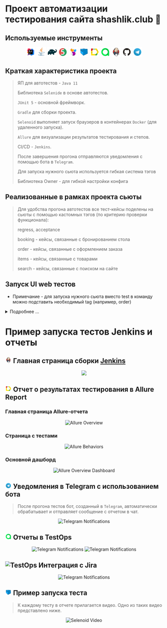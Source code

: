 # Проект автоматизации тестирования сайта shashlik.club 🥩

##  Используемые инструменты

<p align="center">
<img width="6%" title="IntelliJ IDEA" src="images/logo/Intelij_IDEA.svg">
<img width="6%" title="Java" src="images/logo/Java.svg">
<img width="6%" title="Gradle" src="images/logo/Gradle.svg">
<img width="6%" title="JUnit5" src="images/logo/JUnit5.svg">
<img width="6%" title="Selenide" src="images/logo/Selenide.svg">
<img width="6%" title="Selenoid" src="images/logo/Selenoid.svg">
<img width="6%" title="Allure Report" src="images/logo/Allure_Report.svg">
<img width="6%" title="TestOps" src="images/logo/Allure_TO.svg">
<img width="6%" title="Jenkins" src="images/logo/Jenkins.svg">
<img width="6%" title="GitHub" src="images/logo/GitHub.svg">
<img width="6%" title="Telegram" src="images/logo/Telegram.svg">
</p>

## Краткая характеристика проекта
> ЯП для автотестов - <code>Java 11</code>
> 
> Библиотека <code>Selenide</code> в основе автотестов.
> 
> <code>JUnit 5</code> - основной фреймворк.
>
>  <code>Gradle</code> для сборки проекта.
>
> <code>Selenoid</code> выполняет запуск браузеров в контейнерах <code>Docker</code> (для удаленного запуска).
>
> <code>Allure</code> для визуализации результатов тестирования и степов.
>
> CI/CD - <code>Jenkins</code>.
>
> После завершения прогона отправляются уведомления с помощью бота в <code>Telegram</code>.
> 
> Для запуска нужного сьюта используется гибкая система тэгов
> 
> Библиотека Owner - для гибкой настройки конфига

## Реализованные в рамках проекта сьюты
> Для удобства прогона автотестов все тест-кейсы поделены на сьюты с помощью кастомных тэгов (по критерию проверки функционала):
> 
> regress, acceptance 
> 
> booking - кейсы, связанные с бронированием стола
> 
> order - кейсы, связанные с оформлением заказа
> 
> items - кейсы, связанные с товарами
> 
> search - кейсы, связанные с поиском на сайте 


## Запуск UI web тестов
* Примечание - для запуска нужного сьюта вместо test в команду можно подставить необходимый tag (например, order)
<details>
<summary>Подробнее ...</summary>

### Локальный запуск тестов

```./gradlew clean test -Dclient=localBrowser -Dtype=ui```

### Локальный запуск тестов в Selenoid
<details>
<summary>Шаги запуска</summary>

>1. Создать файл с проперти
>> * путь указать ```./src/test/resources/config/remoteBrowser.properties```
>> * добавить данные в файл, пример( ```src/test/resources/config/exampleRemoteBrowser.properties``` )
>2. Запустить тесты
>>```./gradlew clean runTestsUi -Dclient=remoteBrowser -Dtype=ui```
</details>


### Удаленный запуск тестов в Jenkins
<details>
<summary>Шаги запуска</summary>

>1. Создать файл с проперти в Jenkins
>> * путь указать ```./src/test/resources/config/remoteBrowser.properties```
>> * добавить данные в файл, пример( ```src/test/resources/config/exampleRemoteBrowser.properties``` )
>2. Создать файл с настройками для Telegram в Jenkins
>> * путь указать ```./notifications/telegram_config.json```
>> * добавить данные в файл, пример(```./notifications/example_telegram_config.json```)
>3. Запустить тесты
>>```
>>clean
>>runTestsUi
>>-Dclient=remoteBrowser
>>-Dtype=ui
>>-Dthreads=3
>>```
</details>
</details>



# Пример запуска тестов Jenkins и отчеты
## <img width="4%" title="Jenkins" src="images/logo/Jenkins.svg"> Главная страница сборки [Jenkins](https://jenkins.autotests.cloud/job/Club.Ratibor/)

<p align="center">
  <img src="images/screens/jenkins.png">
</p>

## <img width="4%" title="Allure Report" src="images/logo/Allure_Report.svg"> Отчет о результатах тестирования в Allure Report

### Главная страница Allure-отчета

<p align="center">
<img title="Allure Overview" src="images/screens/overview.png">
</p>

### Страница с тестами

<p align="center">
<img title="Allure Behaviors" src="images/screens/behaviors.png">
</p>

### Основной дашборд

<p align="center">
<img title="Allure Overview Dashboard" src="images/screens/dashboard.png">
</p>

## <img width="4%" title="Telegram" src="images/logo/Telegram.svg"> Уведомления в Telegram с использованием бота

> После прогона тестов бот, созданный в <code>Telegram</code>, автоматически обрабатывает и отправляет сообщение с отчетом в чат.
<p align="center">
<img title="Telegram Notifications" src="images/screens/notifications.png">
</p>

## <img width="4%" title="TestOps" src="images/logo/Allure_TO.svg"> Отчеты в TestOps

<p align="center">
<img title="Telegram Notifications" src="images/screens/testops.png">
<img title="Telegram Notifications" src="images/screens/cases.png">
</p>

## <img width="4%" title="TestOps" src="images/logo/jira.svg"> Интеграция с Jira

<p align="center">
<img title="Telegram Notifications" src="images/screens/jira.png">
</p>

## <img width="4%" title="Selenoid" src="images/logo/Selenoid.svg"> Пример запуска теста 

> К каждому тесту в отчете прилагается видео. Одно из таких видео представлено ниже.
<p align="center">
  <img title="Selenoid Video" src="images/gif/example_video.gif">
</p>
